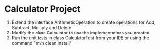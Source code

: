 # Calculator Project #

1. Extend the interface ArithmeticOperation to create operations for Add, Subtract, Multiply and Delete
2. Modify the class Calculator to use the implementations you created
3. Run the unit tests in class CalculatorTest from your IDE or using the command "mvn clean install"  
